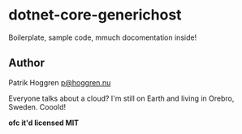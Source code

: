 # dotnet-core-generichost

Boilerplate, sample code, mmuch docomentation inside!

## Author
Patrik Hoggren
<p@hoggren.nu>

Everyone talks about a cloud? I'm still on Earth and
living in Orebro, Sweden. Cooold!

**ofc it'd licensed MIT**
